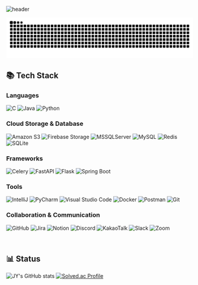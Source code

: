 ![header](https://capsule-render.vercel.app/api?type=waving&height=200&text=Welcome!&fontSize=75&color=0:d9f1f1,100:d1c4e9&section=header&fontColor=746d7a)

<img src="https://github.com/yim0327/yim0327/blob/output/github-contribution-grid-snake.svg"/>

## 📚 Tech Stack
### Languages
![C](https://img.shields.io/badge/c-%2300599C.svg?style=for-the-badge&logo=c&logoColor=white)
![Java](https://img.shields.io/badge/java-%23ED8B00.svg?style=for-the-badge&logo=openjdk&logoColor=white)
![Python](https://img.shields.io/badge/python-3670A0?style=for-the-badge&logo=python&logoColor=ffdd54)

### Cloud Storage & Database
![Amazon S3](https://img.shields.io/badge/Amazon%20S3-FF9900?style=for-the-badge&logo=amazons3&logoColor=white)
![Firebase Storage](https://img.shields.io/badge/firebase%20Storage-EB743B?style=for-the-badge&logo=firebase&logoColor=white)
![MSSQLServer](https://img.shields.io/badge/ms%20sql%20server-CC2927?style=for-the-badge&logo=microsoft%20sql%20server&logoColor=white)
![MySQL](https://img.shields.io/badge/mysql-4479A1.svg?style=for-the-badge&logo=mysql&logoColor=white)
![Redis](https://img.shields.io/badge/redis-%23DD0031.svg?style=for-the-badge&logo=redis&logoColor=white)
![SQLite](https://img.shields.io/badge/sqlite-%2307405e.svg?style=for-the-badge&logo=sqlite&logoColor=white)

### Frameworks
![Celery](https://img.shields.io/badge/-Celery-37814A?style=for-the-badge&logo=celery&logoColor=white)
![FastAPI](https://img.shields.io/badge/FastAPI-005571?style=for-the-badge&logo=fastapi)
![Flask](https://img.shields.io/badge/flask-white?style=for-the-badge&logo=flask&logoColor=black)
![Spring Boot](https://img.shields.io/badge/-Spring_Boot-6DB33F?style=for-the-badge&logo=spring-boot&logoColor=white)

### Tools
![IntelliJ](https://img.shields.io/badge/IntelliJ-%23483699.svg?style=for-the-badge&logo=intellij-idea&logoColor=white)
![PyCharm](https://img.shields.io/badge/-PyCharm-%2376B900.svg?style=for-the-badge&logo=pycharm&logoColor=white)
![Visual Studio Code](https://img.shields.io/badge/Visual%20Studio%20Code-0078d7.svg?style=for-the-badge&logo=visual-studio-code&logoColor=white)
![Docker](https://img.shields.io/badge/docker-2496ED.svg?style=for-the-badge&logo=docker&logoColor=white)
![Postman](https://img.shields.io/badge/Postman-FF6C37?style=for-the-badge&logo=postman&logoColor=white)
![Git](https://img.shields.io/badge/git-%23F05033.svg?style=for-the-badge&logo=git&logoColor=white)

### Collaboration & Communication
![GitHub](https://img.shields.io/badge/github-%23121011.svg?style=for-the-badge&logo=github&logoColor=white)
![Jira](https://img.shields.io/badge/jira-%230A0FFF.svg?style=for-the-badge&logo=jira&logoColor=white)
![Notion](https://img.shields.io/badge/Notion-white?style=for-the-badge&logo=notion&logoColor=gray)
![Discord](https://img.shields.io/badge/Discord-%235865F2.svg?style=for-the-badge&logo=discord&logoColor=white)
![KakaoTalk](https://img.shields.io/badge/kakaotalk-ffcd00.svg?style=for-the-badge&logo=kakaotalk&logoColor=000000)
![Slack](https://img.shields.io/badge/Slack-4A154B?style=for-the-badge&logo=slack&logoColor=white)
![Zoom](https://img.shields.io/badge/Zoom-2D8CFF?style=for-the-badge&logo=zoom&logoColor=white)

<br/>

## 📊 Status
![JY's GitHub stats](https://github-readme-stats.vercel.app/api?username=yim0327&show_icons=true&theme=material-palenight)
[![Solved.ac Profile](http://mazassumnida.wtf/api/v2/generate_badge?boj=yim0327)](https://solved.ac/yim0327/)
